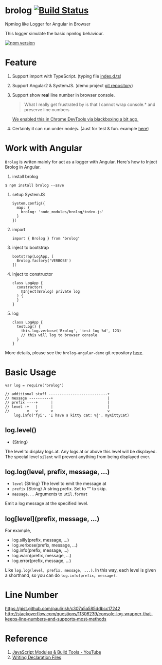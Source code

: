# brolog  [![Build Status](https://travis-ci.org/zixia/brolog.svg?branch=master)](https://travis-ci.org/zixia/brolog)

Npmlog like Logger for Angular in Browser

This logger simulate the basic npmlog behaviour.

[![npm version](https://badge.fury.io/js/brolog.svg)](https://badge.fury.io/js/brolog)

# Feature

1. Support import with TypeScript. (typing file [index.d.ts](https://github.com/zixia/brolog/blob/master/index.d.ts))
1. Support Angular2 & SystemJS. (demo project [git repository](https://github.com/zixia/brolog-angular-demo))
1. Support show **real** line number in browser console.
    > What I really get frustrated by is that I cannot wrap console.* and preserve line numbers

    [We enabled this in Chrome DevTools via blackboxing a bit ago.](https://gist.github.com/paulirish/c307a5a585ddbcc17242)
1. Certainly it can run under nodejs. (Just for test & fun. example [here](https://github.com/zixia/brolog/blob/master/example/npm-like-logger.js))

# Work with Angular

`Brolog` is writen mainly for act as a logger with Angular. Here's how to Inject Brolog in Angular.

1. install brolog  
  ```
  $ npm install brolog --save
  ```
1. setup SystemJS  
    ```
    System.config({
      map: {
        brolog: 'node_modules/brolog/index.js'
      }
    })
    ```
1. import  
    ```
    import { Brolog } from 'brolog'
    ```
1. inject to bootstrap  
    ```
    bootstrap(LogApp, [
      Brolog.factory('VERBOSE')
    ])
    ```
1. inject to constructor  
    ```
    class LogApp {
      constructor(
        @Inject(Brolog) private log
      ) {
      }
    }
    ```
1. log  
    ```
    class LogApp {
      testLog() {
        this.log.verbose('Brolog', 'test log %d', 123)
        // this will log to browser console
      }
    }
    ```

More details, please see the `brolog-angular-demo` git repository [here](https://github.com/zixia/brolog-angular-demo).

# Basic Usage

```
var log = require('brolog')

// additional stuff ---------------------------+
// message ----------+                         |
// prefix ----+      |                         |
// level -+   |      |                         |
//        v   v      v                         v
    log.info('fyi', 'I have a kitty cat: %j', myKittyCat)
```

## log.level()

* {String}

The level to display logs at.  Any logs at or above this level will be
displayed.  The special level `silent` will prevent anything from being
displayed ever.

## log.log(level, prefix, message, ...)

* `level` {String} The level to emit the message at
* `prefix` {String} A string prefix.  Set to "" to skip.
* `message...` Arguments to `util.format`

Emit a log message at the specified level.

## log\[level](prefix, message, ...)

For example,

* log.silly(prefix, message, ...)
* log.verbose(prefix, message, ...)
* log.info(prefix, message, ...)
* log.warn(prefix, message, ...)
* log.error(prefix, message, ...)

Like `log.log(level, prefix, message, ...)`.  In this way, each level is
given a shorthand, so you can do `log.info(prefix, message)`.

# Line Number

https://gist.github.com/paulirish/c307a5a585ddbcc17242
http://stackoverflow.com/questions/11308239/console-log-wrapper-that-keeps-line-numbers-and-supports-most-methods


# Reference

1. [JavaScript Modules & Build Tools - YouTube](https://www.youtube.com/watch?v=U4ja6HeBm6s)
2. [Writing Declaration Files](https://www.typescriptlang.org/docs/handbook/writing-declaration-files.html)
